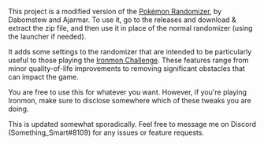 This project is a modified version of the [Pokémon Randomizer](https://github.com/Ajarmar/universal-Pokemon-randomizer-zx/releases), by Dabomstew and Ajarmar. To use it, go to the releases and download & extract the zip file, and then use it in place of the normal randomizer (using the launcher if needed).

It adds some settings to the randomizer that are intended to be particularly useful to those playing the [Ironmon Challenge](ironmon.gg). These features range from minor quality-of-life improvements to removing significant obstacles that can impact the game.

You are free to use this for whatever you want. However, if you're playing Ironmon, make sure to disclose somewhere which of these tweaks you are doing.

This is updated somewhat sporadically. Feel free to message me on Discord (Something_Smart#8109) for any issues or feature requests.
